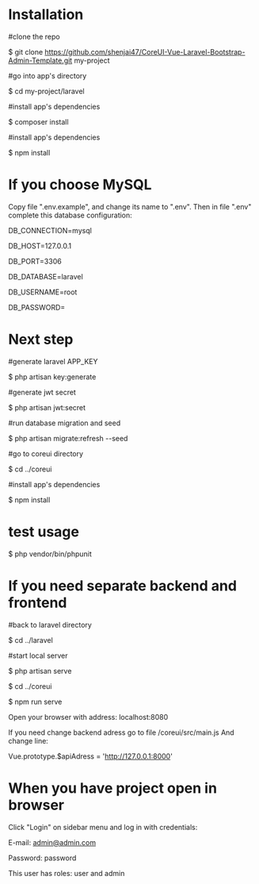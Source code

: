 # Installation
#clone the repo

$ git clone https://github.com/shenjai47/CoreUI-Vue-Laravel-Bootstrap-Admin-Template.git my-project

#go into app's directory

$ cd my-project/laravel

#install app's dependencies

$ composer install

#install app's dependencies

$ npm install

# If you choose MySQL
Copy file ".env.example", and change its name to ".env". Then in file ".env" complete this database configuration:

DB_CONNECTION=mysql

DB_HOST=127.0.0.1

DB_PORT=3306

DB_DATABASE=laravel

DB_USERNAME=root

DB_PASSWORD=

# Next step
#generate laravel APP_KEY

$ php artisan key:generate

#generate jwt secret

$ php artisan jwt:secret

#run database migration and seed

$ php artisan migrate:refresh --seed

#go to coreui directory

$ cd ../coreui

#install app's dependencies

$ npm install

# test usage
$ php vendor/bin/phpunit

# If you need separate backend and frontend
#back to laravel directory

$ cd ../laravel

#start local server

$ php artisan serve

$ cd ../coreui

$ npm run serve

Open your browser with address: localhost:8080

If you need change backend adress go to file /coreui/src/main.js And change line:

Vue.prototype.$apiAdress = 'http://127.0.0.1:8000'

# When you have project open in browser
Click "Login" on sidebar menu and log in with credentials:

E-mail: admin@admin.com

Password: password

This user has roles: user and admin

